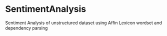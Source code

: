 # SentimentAnalysis
Sentiment Analysis of unstructured dataset using Affin Lexicon wordset and dependency parsing
